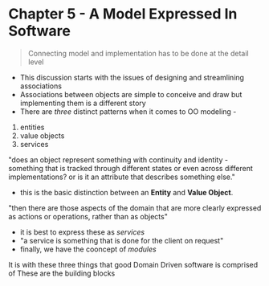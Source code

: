 # Chapter 5 - A Model Expressed In Software

> Connecting model and implementation has to be done at the detail level

* This discussion starts with the issues of designing and streamlining associations
* Associations between objects are simple to conceive and draw but implementing them is a different story
* There are _three_ distinct patterns when it comes to OO modeling -

1. entities
2. value objects
3. services

"does an object represent something with continuity and identity - something that is tracked through different states or even across different implementations? or is it an attribute that describes something else."

* this is the basic distinction between an __Entity__ and __Value Object__. 

"then there are those aspects of the domain that are more clearly expressed as actions or operations, rather than as objects"

* it is best to express these as _services_
* "a service is something that is done for the client on request"
* finally, we have the cooncept of _modules_

It is with these three things that good Domain Driven software is comprised of
These are the building blocks
